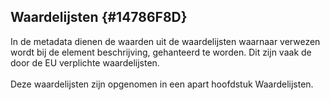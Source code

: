 ## Waardelijsten {#14786F8D}
In de metadata dienen de waarden uit de waardelijsten waarnaar verwezen wordt bij de element beschrijving, gehanteerd te worden. Dit zijn vaak de door de EU verplichte waardelijsten. 
<br/>
<br/>
Deze waardelijsten zijn opgenomen in een apart hoofdstuk Waardelijsten. 
